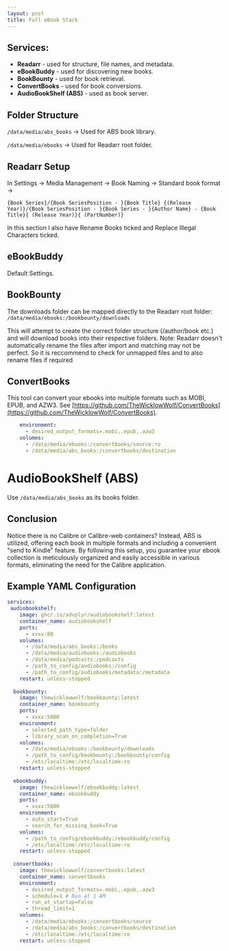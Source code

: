 ```yaml
---
layout: post
title: Full eBook Stack
---
```



## Services:

- **Readarr** - used for structure, file names, and metadata.
- **eBookBuddy** - used for discovering new books.
- **BookBounty** - used for book retrieval.
- **ConvertBooks** - used for book conversions.
- **AudioBookShelf (ABS)** - used as book server.
	
## Folder Structure

`/data/media/abs_books` -> Used for ABS book library.

`/data/media/ebooks` -> Used for Readarr root folder.


## Readarr Setup

In Settings -> Media Management -> Book Naming -> Standard book format ->

`{Book Series}/{Book SeriesPosition - }{Book Title} {(Release Year)}/{Book SeriesPosition - }{Book Series - }{Author Name} - {Book Title}{ (Release Year)}{ (PartNumber)}`

In this section I also have Rename Books ticked and Replace Illegal Characters ticked.


## eBookBuddy

Default Settings.


## BookBounty

The downloads folder can be mapped directly to the Readarr root folder:  
`/data/media/ebooks:/bookbounty/downloads`

This will attempt to create the correct folder structure (/author/book etc.) and will download books into their respective folders.
Note: Readarr doesn't automatically rename the files after import and matching may not be perfect. 
So it is reccommend to check for unmapped files and to also rename files if required


## ConvertBooks

This tool can convert your ebooks into multiple formats such as MOBI, EPUB, and AZW3.
See [https://github.com/TheWicklowWolf/ConvertBooks](https://github.com/TheWicklowWolf/ConvertBooks).

```yaml
    environment:
      - desired_output_formats=.mobi,.epub,.azw3
    volumes:      
      - /data/media/ebooks:/convertbooks/source:ro
      - /data/media/abs_books:/convertbooks/destination
```

# AudioBookShelf (ABS)

Use `/data/media/abs_books` as its books folder.


## Conclusion
Notice there is no Calibre or Calibre-web containers? 
Instead, ABS is utilized, offering each book in multiple formats and including a convenient "send to Kindle" feature. 
By following this setup, you guarantee your ebook collection is meticulously organized and easily accessible in various formats, eliminating the need for the Calibre application.

## Example YAML Configuration

```yaml
services:
 audiobookshelf:
    image: ghcr.io/advplyr/audiobookshelf:latest
    container_name: audiobookshelf
	ports:
      - xxxx:80
    volumes:
      - /data/media/abs_books:/books
	  - /data/media/audiobooks:/audiobooks
      - /data/media/podcasts:/podcasts
      - /path_to_config/audiobooks:/config
      - /path_to_config/audiobooks/metadata:/metadata
    restart: unless-stopped
  
  bookbounty:
    image: thewicklowwolf/bookbounty:latest
    container_name: bookbounty
	ports:
      - xxxx:5000
    environment:
      - selected_path_type=folder
      - library_scan_on_completion=True
    volumes:
      - /data/media/ebooks:/bookbounty/downloads
      - /path_to_config/bookbounty:/bookbounty/config
      - /etc/localtime:/etc/localtime:ro
    restart: unless-stopped
    
  ebookbuddy:
    image: thewicklowwolf/ebookbuddy:latest
    container_name: ebookbuddy
	ports:
      - xxxx:5000
    environment:
      - auto_start=True
      - search_for_missing_book=True
    volumes:
      - /path_to_config/ebookbuddy:/ebookbuddy/config
      - /etc/localtime:/etc/localtime:ro
    restart: unless-stopped
  
  convertbooks:
    image: thewicklowwolf/convertbooks:latest
    container_name: convertbooks
	environment:
      - desired_output_formats=.mobi,.epub,.azw3
      - schedule=1 # Run at 1 AM
      - run_at_startup=False
      - thread_limit=1
    volumes:
      - /data/media/ebooks:/convertbooks/source
      - /data/media/abs_books:/convertbooks/destination
      - /etc/localtime:/etc/localtime:ro
    restart: unless-stopped
```
